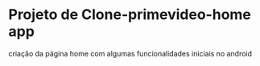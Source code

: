 # Projeto de Clone-primevideo-home app

criação da página home com algumas funcionalidades iniciais no android

